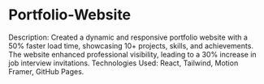# Portfolio-Website
Description: Created a dynamic and responsive portfolio website with a 50% faster load time, showcasing 10+ projects, skills, and achievements. The website enhanced professional visibility, leading to a 30% increase in job interview invitations. Technologies Used: React, Tailwind, Motion Framer, GitHub Pages.
